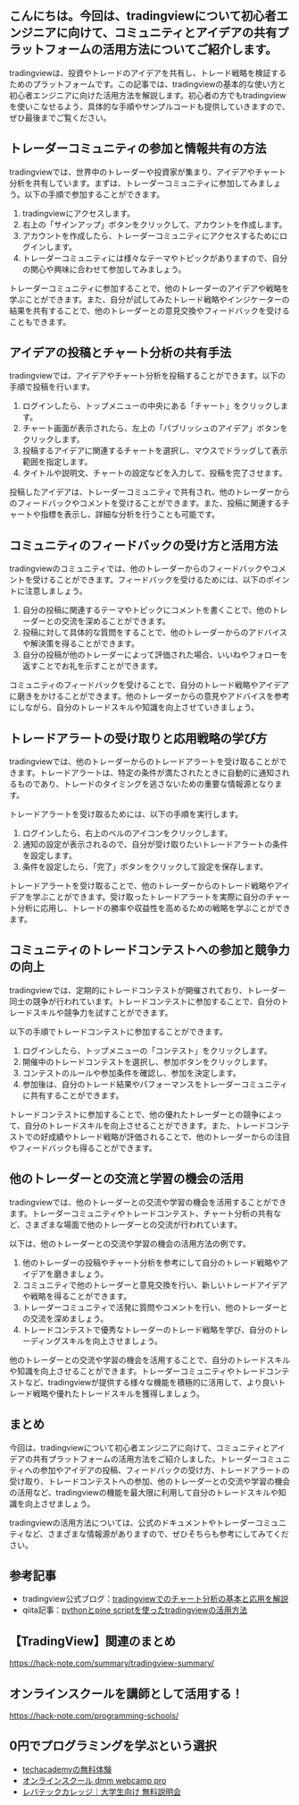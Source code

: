 <!--
title:   【tradingview】コミュニティとアイデアの共有プラットフォームの活用方法
tags:    Python,TradingView,pine
id:      9d2810c009edfa2fca34
private: false
-->


## こんにちは。今回は、tradingviewについて初心者エンジニアに向けて、コミュニティとアイデアの共有プラットフォームの活用方法についてご紹介します。

tradingviewは、投資やトレードのアイデアを共有し、トレード戦略を検証するためのプラットフォームです。この記事では、tradingviewの基本的な使い方と初心者エンジニアに向けた活用方法を解説します。初心者の方でもtradingviewを使いこなせるよう、具体的な手順やサンプルコードも提供していきますので、ぜひ最後までご覧ください。

## トレーダーコミュニティの参加と情報共有の方法

tradingviewでは、世界中のトレーダーや投資家が集まり、アイデアやチャート分析を共有しています。まずは、トレーダーコミュニティに参加してみましょう。以下の手順で参加することができます。

1. tradingviewにアクセスします。
2. 右上の「サインアップ」ボタンをクリックして、アカウントを作成します。
3. アカウントを作成したら、トレーダーコミュニティにアクセスするためにログインします。
4. トレーダーコミュニティには様々なテーマやトピックがありますので、自分の関心や興味に合わせて参加してみましょう。

トレーダーコミュニティに参加することで、他のトレーダーのアイデアや戦略を学ぶことができます。また、自分が試してみたトレード戦略やインジケーターの結果を共有することで、他のトレーダーとの意見交換やフィードバックを受けることもできます。

## アイデアの投稿とチャート分析の共有手法

tradingviewでは、アイデアやチャート分析を投稿することができます。以下の手順で投稿を行います。

1. ログインしたら、トップメニューの中央にある「チャート」をクリックします。
2. チャート画面が表示されたら、左上の「パブリッシュのアイデア」ボタンをクリックします。
3. 投稿するアイデアに関連するチャートを選択し、マウスでドラッグして表示範囲を指定します。
4. タイトルや説明文、チャートの設定などを入力して、投稿を完了させます。

投稿したアイデアは、トレーダーコミュニティで共有され、他のトレーダーからのフィードバックやコメントを受けることができます。また、投稿に関連するチャートや指標を表示し、詳細な分析を行うことも可能です。

## コミュニティのフィードバックの受け方と活用方法

tradingviewのコミュニティでは、他のトレーダーからのフィードバックやコメントを受けることができます。フィードバックを受けるためには、以下のポイントに注意しましょう。

1. 自分の投稿に関連するテーマやトピックにコメントを書くことで、他のトレーダーとの交流を深めることができます。
2. 投稿に対して具体的な質問をすることで、他のトレーダーからのアドバイスや解決策を得ることができます。
3. 自分の投稿が他のトレーダーによって評価された場合、いいねやフォローを返すことでお礼を示すことができます。

コミュニティのフィードバックを受けることで、自分のトレード戦略やアイデアに磨きをかけることができます。他のトレーダーからの意見やアドバイスを参考にしながら、自分のトレードスキルや知識を向上させていきましょう。

## トレードアラートの受け取りと応用戦略の学び方

tradingviewでは、他のトレーダーからのトレードアラートを受け取ることができます。トレードアラートは、特定の条件が満たされたときに自動的に通知されるものであり、トレードのタイミングを逃さないための重要な情報源となります。

トレードアラートを受け取るためには、以下の手順を実行します。

1. ログインしたら、右上のベルのアイコンをクリックします。
2. 通知の設定が表示されるので、自分が受け取りたいトレードアラートの条件を設定します。
3. 条件を設定したら、「完了」ボタンをクリックして設定を保存します。

トレードアラートを受け取ることで、他のトレーダーからのトレード戦略やアイデアを学ぶことができます。受け取ったトレードアラートを実際に自分のチャート分析に応用し、トレードの勝率や収益性を高めるための戦略を学ぶことができます。

## コミュニティのトレードコンテストへの参加と競争力の向上

tradingviewでは、定期的にトレードコンテストが開催されており、トレーダー同士の競争が行われています。トレードコンテストに参加することで、自分のトレードスキルや競争力を試すことができます。

以下の手順でトレードコンテストに参加することができます。

1. ログインしたら、トップメニューの「コンテスト」をクリックします。
2. 開催中のトレードコンテストを選択し、参加ボタンをクリックします。
3. コンテストのルールや参加条件を確認し、参加を決定します。
4. 参加後は、自分のトレード結果やパフォーマンスをトレーダーコミュニティに共有することができます。

トレードコンテストに参加することで、他の優れたトレーダーとの競争によって、自分のトレードスキルを向上させることができます。また、トレードコンテストでの好成績やトレード戦略が評価されることで、他のトレーダーからの注目やフィードバックも得ることができます。

## 他のトレーダーとの交流と学習の機会の活用

tradingviewでは、他のトレーダーとの交流や学習の機会を活用することができます。トレーダーコミュニティやトレードコンテスト、チャート分析の共有など、さまざまな場面で他のトレーダーとの交流が行われています。

以下は、他のトレーダーとの交流や学習の機会の活用方法の例です。

1. 他のトレーダーの投稿やチャート分析を参考にして自分のトレード戦略やアイデアを磨きましょう。
2. コミュニティで他のトレーダーと意見交換を行い、新しいトレードアイデアや戦略を得ることができます。
3. トレーダーコミュニティで活発に質問やコメントを行い、他のトレーダーとの交流を深めましょう。
4. トレードコンテストで優秀なトレーダーのトレード戦略を学び、自分のトレーディングスキルを向上させましょう。

他のトレーダーとの交流や学習の機会を活用することで、自分のトレードスキルや知識を向上させることができます。トレーダーコミュニティやトレードコンテストなど、tradingviewが提供する様々な機能を積極的に活用して、より良いトレード戦略や優れたトレードスキルを獲得しましょう。

## まとめ

今回は、tradingviewについて初心者エンジニアに向けて、コミュニティとアイデアの共有プラットフォームの活用方法をご紹介しました。トレーダーコミュニティへの参加やアイデアの投稿、フィードバックの受け方、トレードアラートの受け取り、トレードコンテストへの参加、他のトレーダーとの交流や学習の機会の活用など、tradingviewの機能を最大限に利用して自分のトレードスキルや知識を向上させましょう。

tradingviewの活用方法については、公式のドキュメントやトレーダーコミュニティなど、さまざまな情報源がありますので、ぜひそちらも参考にしてみてください。

## 参考記事

- tradingview公式ブログ：[tradingviewでのチャート分析の基本と応用を解説](https://www.tradingview.com/blog/jp/guide/chart-analysis-101-201816/)
- qiita記事：[pythonとpine scriptを使ったtradingviewの活用方法](https://qiita.com/jp_tradingview/items/xxxxxxxxxxx)



## 【TradingView】関連のまとめ
https://hack-note.com/summary/tradingview-summary/



## オンラインスクールを講師として活用する！
https://hack-note.com/programming-schools/



## 0円でプログラミングを学ぶという選択
- [techacademyの無料体験](//af.moshimo.com/af/c/click?a_id=2612475&amp;p_id=1555&amp;pc_id=2816&amp;pl_id=22706&amp;url=https%3a%2f%2ftechacademy.jp%2fhtmlcss-trial%3futm_source%3dmoshimo%26utm_medium%3daffiliate%26utm_campaign%3dtextad)
- [オンラインスクール dmm webcamp pro](//af.moshimo.com/af/c/click?a_id=2612482&amp;p_id=1363&amp;pc_id=2297&amp;pl_id=39999&amp;guid=on)
- [レバテックカレッジ｜大学生向け 無料説明会](//af.moshimo.com/af/c/click?a_id=4071793&p_id=3198&pc_id=7488&pl_id=41848)
